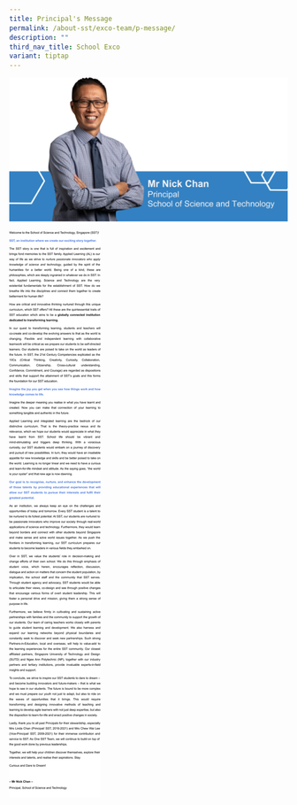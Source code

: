 ```yaml
---
title: Principal's Message
permalink: /about-sst/exco-team/p-message/
description: ""
third_nav_title: School Exco
variant: tiptap
---
```

![](/images/P%20msg%20part%201a.png)

![](/images/P%20Message%20-%20Part%202.svg)